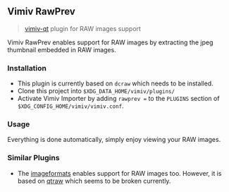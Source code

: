 ## Vimiv RawPrev
> [vimiv-qt](https://raw.github.com/karlch/vimiv-qt) plugin for RAW images support

Vimiv RawPrev enables support for RAW images by extracting the jpeg thumbnail embedded in RAW images.

### Installation
- This plugin is currently based on `dcraw` which needs to be installed.
- Clone this project into `$XDG_DATA_HOME/vimiv/plugins/`
- Activate Vimiv Importer by adding `rawprev =` to the `PLUGINS` section of `$XDG_CONFIG_HOME/vimiv/vimiv.conf`.

### Usage
Everything is done automatically, simply enjoy viewing your RAW images.

### Similar Plugins
- The [imageformats](https://karlch.github.io/vimiv-qt/documentation/configuration/plugins.html#imageformats) enables support for RAW images too. However, it is based on [qtraw](https://gitlab.com/mardy/qtraw) which seems to be broken currently.
